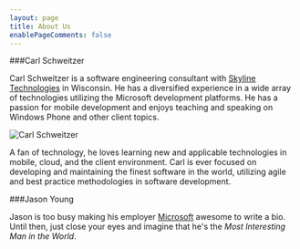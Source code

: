 ```yaml
---
layout: page
title: About Us
enablePageComments: false 
---
```


###Carl Schweitzer

Carl Schweitzer is a software engineering consultant with [Skyline Technologies](http://skylinetechnologies.com) in Wisconsin. He has a diversified experience in a wide array of technologies utilizing the Microsoft development platforms. He has a passion for mobile development and enjoys teaching and speaking on Windows Phone and other client topics.

![Carl Schweitzer](/images/CarlHeadshot.jpg)

A fan of technology, he loves learning new and applicable technologies in mobile, cloud, and the client environment. Carl is ever focused on developing and maintaining the finest software in the world,  utilizing agile and best practice methodologies in software development.


###Jason Young

Jason is too busy making his employer [Microsoft](http://microsoft.com) awesome to write a bio. Until then, just close your eyes and imagine that he's the *Most Interesting Man in the World*. 